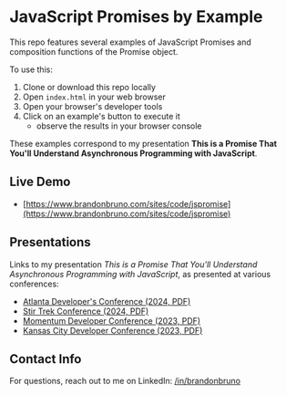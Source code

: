 # JavaScript Promises by Example

This repo features several examples of JavaScript Promises and composition functions of the Promise object.

To use this:

1) Clone or download this repo locally
2) Open `index.html` in your web browser
3) Open your browser's developer tools
4) Click on an example's button to execute it
    * observe the results in your browser console

These examples correspond to my presentation **This is a Promise That You'll Understand Asynchronous Programming with JavaScript**.

## Live Demo

* [https://www.brandonbruno.com/sites/code/jspromise](https://www.brandonbruno.com/sites/code/jspromise)

## Presentations

Links to my presentation _This is a Promise That You'll Understand Asynchronous Programming with JavaScript_, as presented at various conferences:

* [Atlanta Developer's Conference (2024, PDF)](https://www.brandonbruno.com/sites/speaking/ThisIsAPromise_ATLDevCon2024.pdf)
* [Stir Trek Conference (2024, PDF)](https://www.brandonbruno.com/sites/speaking/ThisIsAPromise_StirTrek2024.pdf)
* [Momentum Developer Conference (2023, PDF)](https://www.brandonbruno.com/sites/speaking/ThisIsAPromise_Momentum2023.pdf)
* [Kansas City Developer Conference (2023, PDF)](http://brandonbruno.com/sites/speaking/ThisIsAPromise_KCDC2023.pdf)

## Contact Info

For questions, reach out to me on LinkedIn: [/in/brandonbruno](https://www.linkedin.com/in/brandonbruno)
